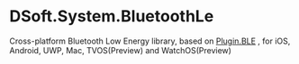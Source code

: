# DSoft.System.BluetoothLe
Cross-platform Bluetooth Low Energy library, based on [Plugin.BLE](https://github.com/xabre/xamarin-bluetooth-le) ,  for iOS, Android, UWP, Mac, TVOS(Preview) and WatchOS(Preview)
